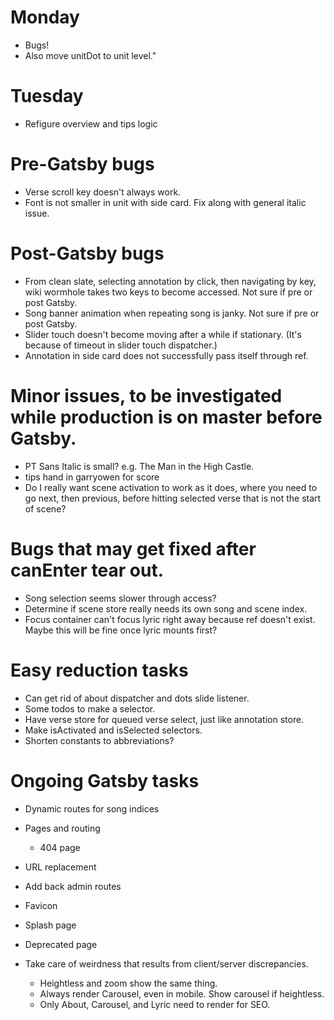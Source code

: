 # Monday
* Bugs!
* Also move unitDot to unit level."

# Tuesday
* Refigure overview and tips logic

# Pre-Gatsby bugs
* Verse scroll key doesn't always work.
* Font is not smaller in unit with side card. Fix along with general italic issue.

# Post-Gatsby bugs
* From clean slate, selecting annotation by click, then navigating by key, wiki wormhole takes two keys to become accessed. Not sure if pre or post Gatsby.
* Song banner animation when repeating song is janky. Not sure if pre or post Gatsby.
* Slider touch doesn't become moving after a while if stationary. (It's because of timeout in slider touch dispatcher.)
* Annotation in side card does not successfully pass itself through ref.

# Minor issues, to be investigated while production is on master before Gatsby.
* PT Sans Italic is small? e.g. The Man in the High Castle.
* tips hand in garryowen for score
* Do I really want scene activation to work as it does, where you need to go next, then previous, before hitting selected verse that is not the start of scene?

# Bugs that may get fixed after canEnter tear out.
* Song selection seems slower through access?
* Determine if scene store really needs its own song and scene index.
* Focus container can't focus lyric right away because ref doesn't exist. Maybe this will be fine once lyric mounts first?

# Easy reduction tasks
* Can get rid of about dispatcher and dots slide listener.
* Some todos to make a selector.
* Have verse store for queued verse select, just like annotation store.
* Make isActivated and isSelected selectors.
* Shorten constants to abbreviations?

# Ongoing Gatsby tasks
* Dynamic routes for song indices
* Pages and routing
    * 404 page
* URL replacement
* Add back admin routes

* Favicon
* Splash page
* Deprecated page
* Take care of weirdness that results from client/server discrepancies.
    * Heightless and zoom show the same thing.
    * Always render Carousel, even in mobile. Show carousel if heightless.
    * Only About, Carousel, and Lyric need to render for SEO.
